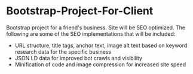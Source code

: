 # Bootstrap-Project-For-Client
Bootstrap project for a friend's business. Site will be SEO optimized.
The following are some of the SEO implementations that will be included:
  - URL structure, title tags, anchor text, image alt text based on keyword research data for the specific business
  - JSON LD data for improved bot crawls and visibility
  - Minification of code and image compression for increased site speed
  
